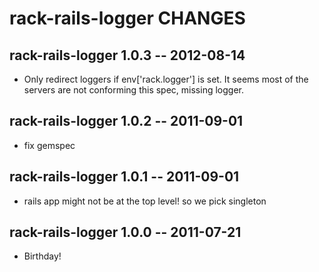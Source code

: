 # rack-rails-logger CHANGES

## rack-rails-logger 1.0.3 -- 2012-08-14

* Only redirect loggers if env['rack.logger'] is set.
  It seems most of the servers are not conforming this spec,
  missing logger.

## rack-rails-logger 1.0.2 -- 2011-09-01

* fix gemspec

## rack-rails-logger 1.0.1 -- 2011-09-01

* rails app might not be at the top level! so we pick singleton

## rack-rails-logger 1.0.0 -- 2011-07-21

* Birthday!
